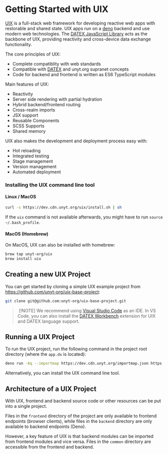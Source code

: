 # Getting Started with UIX

[UIX](https://uix.unyt.org) is a full-stack web framework for developing reactive web apps with restorable and shared state.
UIX apps run on a [deno](https://docs.deno.com/runtime/manual) backend and use modern web technologies.
The [DATEX JavaScript Library](https://docs.unyt.org/manual/datex/introduction) acts as the backbone of UIX, providing reactivity and cross-device data exchange functionality.

The core principles of UIX:
 * Complete compatiblity with web standards
 * Compatible with [DATEX](https://github.com/unyt-org/datex-specification) and unyt.org supranet concepts
 * Code for backend and frontend is written as ES6 TypeScript modules

Main features of UIX:
 * Reactivity
 * Server side rendering with partial hydration
 * Hybrid backend/frontend routing
 * Cross-realm imports
 * JSX support
 * Reusable Components
 * SCSS Supports
 * Shared memory

UIX also makes the development and deployment process easy with:
 * Hot reloading
 * Integrated testing
 * Stage management
 * Version management
 * Automated deployment

### Installing the UIX command line tool

#### Linux / MacOS

```bash
curl -s https://dev.cdn.unyt.org/uix/install.sh | sh
```
If the `uix` command is not available afterwards, you might have to run `source ~/.bash_profile`.

#### MacOS (Homebrew)

On MacOS, UIX can also be installed with homebrew:
```bash
brew tap unyt-org/uix
brew install uix
```

## Creating a new UIX Project

You can get started by cloning a simple UIX example project from https://github.com/unyt-org/uix-base-project:
```bash
git clone git@github.com:unyt-org/uix-base-project.git
```

> [!NOTE]
> We recommend using [Visual Studio Code](https://code.visualstudio.com/download) as an IDE.
> In VS Code, you can also install the [DATEX Workbench](https://marketplace.visualstudio.com/items?itemName=unytorg.datex-workbench) extension
> for UIX and DATEX language support.




## Running a UIX Project



To run the UIX project, run the following command in the project root directory (where the `app.dx` is located):
```bash
deno run -Aq --importmap https://dev.cdn.unyt.org/importmap.json https://dev.cdn.unyt.org/uix/run.ts
```
Alternatively, you can install the UIX command line tool.



## Architecture of a UIX Project

With UIX, frontend and backend source code or other resources can be put into a single project.

Files in the `frontend` directory of the project are only available to frontend endpoints (browser clients), while files in the `backend` directory are only available to backend endpoints (Deno).

However, a key feature of UIX is that backend modules can be imported from frontend modules and vice versa.
Files in the `common` directory are accessible from the frontend and backend.
